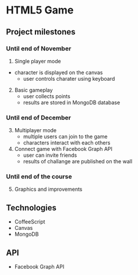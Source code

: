 HTML5 Game
====

Project milestones
------------------

### Until end of November
1. Single player mode
  - character is displayed on the canvas
	- user controls charater using keyboard
2. Basic gameplay
	- user collects points
	- results are stored in MongoDB database

### Until end of December
3. Multiplayer mode
	- multiple users can join to the game
	- characters interact with each others
4. Connect game with Facebook Graph API
	- user can invite friends
	- results of challange are published on the wall

### Until end of the course

5. Graphics and improvements

Technologies
------------
- CoffeeScript
- Canvas
- MongoDB

API
---
- Facebook Graph API